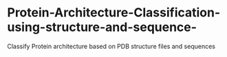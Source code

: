 # Protein-Architecture-Classification-using-structure-and-sequence-
Classify Protein architecture based on PDB structure files and sequences

